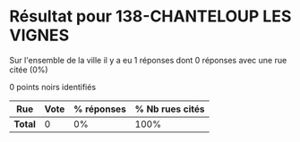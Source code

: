 # Résultat pour 138-CHANTELOUP LES VIGNES

Sur l'ensemble de la ville il y a eu 1 réponses dont 0 réponses avec une rue citée (0%)

0 points noirs identifiés

| Rue | Vote | % réponses | % Nb rues cités|
|-----|------|------------|----------------|
| **Total** | 0 | 0% | 100%|
